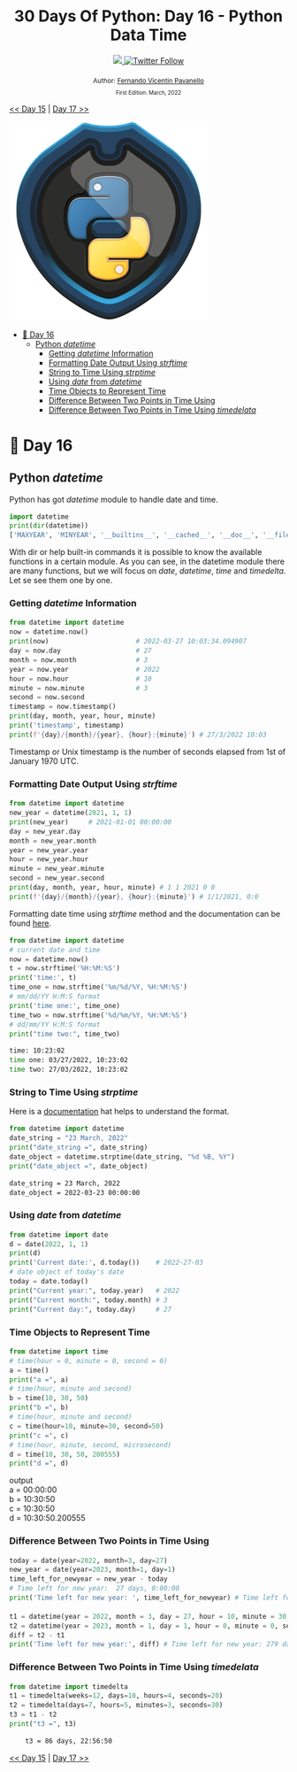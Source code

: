 <div align="center">
  <h1> 30 Days Of Python: Day 16 - Python Data Time</h1>
  <a class="header-badge" target="_blank" href="https://www.linkedin.com/in/fernandovicentinpavanello/">
  <img src="https://img.shields.io/badge/style--5eba00.svg?label=LinkedIn&logo=linkedin&style=social">
  </a>
  <a class="header-badge" target="_blank" href="https://twitter.com/nandovicentin">
  <img alt="Twitter Follow" src="https://img.shields.io/twitter/follow/nandovicentin?style=social">
  </a>

  <sub>Author:
  <a href="https://www.linkedin.com/in/fernandovicentinpavanello/" target="_blank">Fernando Vicentin Pavanello</a><br>
  <small> First Edition: March, 2022</small>
  </sub>
</div>

[<< Day 15](../15_Day_Python_type_errors/15_python_type_errors.md) | [Day 17 >>](../17_Day_Exception_handling/17_exception_handling.md)

<img src="../Images/python_TreviIT.png" alt="30 Days of Python">
</div>

- [📘 Day 16](#-day-16)
  - [Python *datetime*](#python-datetime)
    - [Getting *datetime* Information](#getting-datetime-information)
    - [Formatting Date Output Using *strftime*](#formatting-date-output-using-strftime)
    - [String to Time Using *strptime*](#string-to-time-using-strptime)
    - [Using *date* from *datetime*](#using-date-from-datetime)
    - [Time Objects to Represent Time](#time-objects-to-represent-time)
    - [Difference Between Two Points in Time Using](#difference-between-two-points-in-time-using)
    - [Difference Between Two Points in Time Using *timedelata*](#difference-between-two-points-in-time-using-timedelata)

# 📘 Day 16

## Python *datetime*

Python has got _datetime_ module to handle date and time.

```py
import datetime
print(dir(datetime))
['MAXYEAR', 'MINYEAR', '__builtins__', '__cached__', '__doc__', '__file__', '__loader__', '__name__', '__package__', '__spec__', 'date', 'datetime', 'datetime_CAPI', 'sys', 'time', 'timedelta', 'timezone', 'tzinfo']
```

With dir or help built-in commands it is possible to know the available functions in a certain module. As you can see, in the datetime module there are many functions, but we will focus on _date_, _datetime_, _time_ and _timedelta_. Let se see them one by one.

### Getting *datetime* Information

```py
from datetime import datetime
now = datetime.now()
print(now)                      # 2022-03-27 10:03:34.094907
day = now.day                   # 27
month = now.month               # 3
year = now.year                 # 2022
hour = now.hour                 # 10
minute = now.minute             # 3
second = now.second
timestamp = now.timestamp()
print(day, month, year, hour, minute)
print('timestamp', timestamp)
print(f'{day}/{month}/{year}, {hour}:{minute}') # 27/3/2022 10:03
```

Timestamp or Unix timestamp is the number of seconds elapsed from 1st of January 1970 UTC.

### Formatting Date Output Using *strftime*

```py
from datetime import datetime
new_year = datetime(2021, 1, 1)
print(new_year)     # 2021-01-01 00:00:00
day = new_year.day
month = new_year.month
year = new_year.year
hour = new_year.hour
minute = new_year.minute
second = new_year.second
print(day, month, year, hour, minute) # 1 1 2021 0 0
print(f'{day}/{month}/{year}, {hour}:{minute}') # 1/1/2021, 0:0
```

Formatting date time using *strftime* method and the documentation can be found [here](https://strftime.org/).

```py
from datetime import datetime
# current date and time 
now = datetime.now()
t = now.strftime('%H:%M:%S')
print('time:', t)
time_one = now.strftime('%m/%d/%Y, %H:%M:%S')
# mm/dd/YY H:M:S format
print('time one:', time_one)
time_two = now.strftime('%d/%m/%Y, %H:%M:%S')
# dd/mm/YY H:M:S format
print("time two:", time_two)
```

```sh
time: 10:23:02
time one: 03/27/2022, 10:23:02
time two: 27/03/2022, 10:23:02
```

### String to Time Using *strptime*

Here is a [documentation](https://www.programiz.com/python-programming/datetime/strptimet) hat helps to understand the format. 

```py
from datetime import datetime
date_string = "23 March, 2022"
print("date_string =", date_string)
date_object = datetime.strptime(date_string, "%d %B, %Y")
print("date_object =", date_object)
```

```sh
date_string = 23 March, 2022
date_object = 2022-03-23 00:00:00
```

### Using *date* from *datetime*

```py
from datetime import date
d = date(2022, 1, 1)
print(d)
print('Current date:', d.today())    # 2022-27-03
# date object of today's date
today = date.today()
print("Current year:", today.year)   # 2022
print("Current month:", today.month) # 3
print("Current day:", today.day)     # 27
```

### Time Objects to Represent Time

```py
from datetime import time
# time(hour = 0, minute = 0, second = 0)
a = time()
print("a =", a)
# time(hour, minute and second)
b = time(10, 30, 50)
print("b =", b)
# time(hour, minute and second)
c = time(hour=10, minute=30, second=50)
print("c =", c)
# time(hour, minute, second, microsecond)
d = time(10, 30, 50, 200555)
print("d =", d)
```

output  
a = 00:00:00  
b = 10:30:50  
c = 10:30:50  
d = 10:30:50.200555

### Difference Between Two Points in Time Using

```py
today = date(year=2022, month=3, day=27)
new_year = date(year=2023, month=1, day=1)
time_left_for_newyear = new_year - today
# Time left for new year:  27 days, 0:00:00
print('Time left for new year: ', time_left_for_newyear) # Time left for new year:  280 days, 0:00:00

t1 = datetime(year = 2022, month = 3, day = 27, hour = 10, minute = 30, second = 0)
t2 = datetime(year = 2023, month = 1, day = 1, hour = 0, minute = 0, second = 0)
diff = t2 - t1
print('Time left for new year:', diff) # Time left for new year: 279 days, 13:30:00
```

### Difference Between Two Points in Time Using *timedelata*

```py
from datetime import timedelta
t1 = timedelta(weeks=12, days=10, hours=4, seconds=20)
t2 = timedelta(days=7, hours=5, minutes=3, seconds=30)
t3 = t1 - t2
print("t3 =", t3)
```

```sh
    t3 = 86 days, 22:56:50
```

[<< Day 15](../15_Day_Python_type_errors/15_python_type_errors.md) | [Day 17 >>](../17_Day_Exception_handling/17_exception_handling.md)